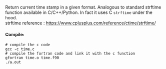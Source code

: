 Return current time stamp in a given format. Analogous to standard strftime function available in C/C++/Python. In fact it uses C `strftime` under the hood.  
strftime reference : https://www.cplusplus.com/reference/ctime/strftime/  

#### Compile:
```
# compile the c code
gcc -c time.c
# compile the fortran code and link it with the c function
gfortran time.o time.f90 
./a.out
```